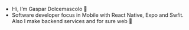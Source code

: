 - Hi, I’m Gaspar Dolcemascolo 👋
- Software developer focus in Mobile with React Native, Expo and Swfit. Also I make backend services and for sure web 🚀

<!---
gasparnd/gasparnd is a ✨ special ✨ repository because its `README.md` (this file) appears on your GitHub profile.
You can click the Preview link to take a look at your changes.
--->

